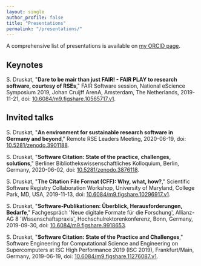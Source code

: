 ```yaml
---
layout: single
author_profile: false
title: "Presentations"
permalink: "/presentations/"
---
```


A comprehensive list of presentations is available on [my <i class="fab fa-fw fa-orcid"></i> ORCID page](https://orcid.org/0000-0003-4925-7248).

## Keynotes

S. Druskat, "**Dare to be mair than just FAIR! - FAIR PLAY to research software, courtesy of RSEs**," FAIR Software session, National eScience Symposium 2019, Johan Cruijff ArenA, Amsterdam, The Netherlands, 2019-11-21, doi: [10.6084/m9.figshare.10565717.v1](https://doi.org/10.6084/M9.FIGSHARE.10565717.V1).

## Invited talks

S. Druskat, "**An environment for sustainable research software in Germany and beyond**," Remote RSE Leaders Meeting, 2020-06-19, doi: [10.5281/zenodo.3901188](https://doi.org/10.5281/zenodo.3901188).

S. Druskat, "**Software Citation: State of the practice, challenges, solutions**," Berliner Bibliothekswissenschaftliches Kolloquium, Berlin, Germany, 2020-06-02, doi: [10.5281/zenodo.3876118](https://doi.org/10.5281/zenodo.3876118).

S. Druskat, "**The Citation File Format (CFF): Why, what, how?**," Scientific Software Registry Collaboration Workshop, University of Maryland, College Park, MD, USA, 2019-11-13, doi: [10.6084/m9.figshare.10296917.v1](https://doi.org/10.6084/m9.figshare.10296917.v1).

S. Druskat, "**Software-Publikationen: Überblick, Herausforderungen, Bedarfe**," Fachgespräch 'Neue digitale Formate für die Forschung', Allianz-AG 8 'Wissenschaftspraxis', Hochschulrektorenkonferenz, Bonn, Germany, 2019-09-30, doi: [10.6084/m9.figshare.9918653](https://doi.org/10.6084/m9.figshare.9918653).

S. Druskat, "**Software Citation: State of the Practice and Challenges**," Software Engineering for Computational Science and Engineering on Supercomputers at ISC High Performance 2019 (ISC 2019), Frankfurt/Main, Germany, 2019-06-19, doi: [10.6084/m9.figshare.11276087.v1](https://doi.org/10.6084/m9.figshare.11276087.v1).
